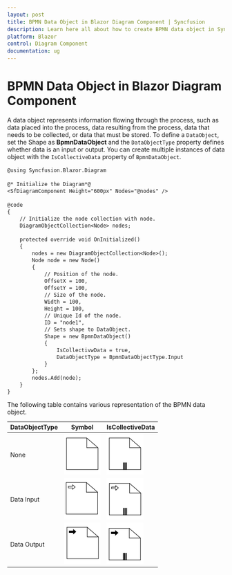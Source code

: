 ```yaml
---
layout: post
title: BPMN Data Object in Blazor Diagram Component | Syncfusion
description: Learn here all about how to create BPMN data object in Syncfusion Blazor Diagram component and more.
platform: Blazor
control: Diagram Component
documentation: ug
---
```


# BPMN Data Object in Blazor Diagram Component

A data object represents information flowing through the process, such as data placed into the process, data resulting from the process, data that needs to be collected, or data that must be stored. To define a `DataObject`, set the Shape as **BpmnDataObject** and the `DataObjectType` property defines whether data is an input or output. You can create multiple instances of data object with the `IsCollectiveData` property of `BpmnDataObject`.

```cshtml
@using Syncfusion.Blazor.Diagram

@* Initialize the Diagram*@
<SfDiagramComponent Height="600px" Nodes="@nodes" />

@code
{
    // Initialize the node collection with node.
    DiagramObjectCollection<Node> nodes;

    protected override void OnInitialized()
    {
        nodes = new DiagramObjectCollection<Node>();
        Node node = new Node()
        {
            // Position of the node.
            OffsetX = 100,
            OffsetY = 100,
            // Size of the node.
            Width = 100,
            Height = 100,
            // Unique Id of the node.
            ID = "node1",
            // Sets shape to DataObject.
            Shape = new BpmnDataObject()
            {
                IsCollectivwData = true,
                DataObjectType = BpmnDataObjectType.Input
            }
        };
        nodes.Add(node);
    }
}
```

The following table contains various representation of the BPMN data object.

| DataObjectType | Symbol |IsCollectiveData|
| -------- | -------- |-------- |
| None | ![Collection Data BPMN Shape](../images/Bpmn-DataObject-None.png) |![ Data BPMN Shape](../images/Bpmn-DataObject-Collective-None.png) |
| Data Input | ![Data Input BPMN Shape](../images/Bpmn-DataObject-Input.png) |![Data Input BPMN Shape](../images/Bpmn-DataObject-Collective-Input.png) |
| Data Output | ![Data Output BPMN Shape](../images/Bpmn-DataObject-Output.png) |![Data Output BPMN Shape](../images/Bpmn-DataObject-Collective-OutPut.png) |
